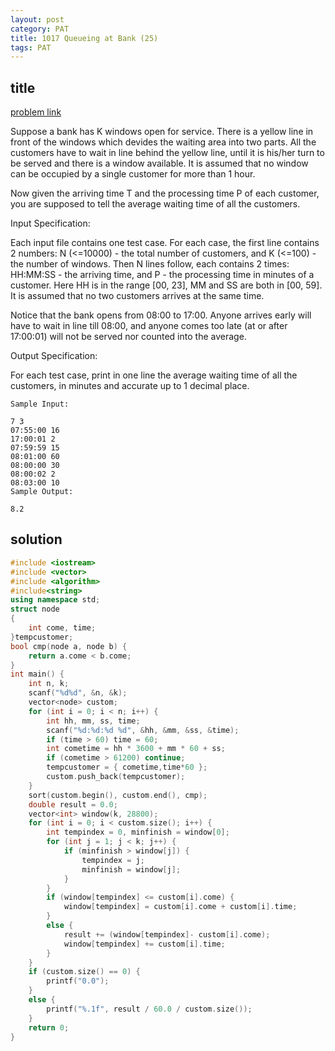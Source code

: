 ```yaml
---
layout: post
category: PAT
title: 1017 Queueing at Bank (25)
tags: PAT
---
```


## title
[problem link]()

Suppose a bank has K windows open for service. There is a yellow line in front of the windows which devides the waiting area into two parts. All the customers have to wait in line behind the yellow line, until it is his/her turn to be served and there is a window available. It is assumed that no window can be occupied by a single customer for more than 1 hour.

Now given the arriving time T and the processing time P of each customer, you are supposed to tell the average waiting time of all the customers.

Input Specification:

Each input file contains one test case. For each case, the first line contains 2 numbers: N (<=10000) - the total number of customers, and K (<=100) - the number of windows. Then N lines follow, each contains 2 times: HH:MM:SS - the arriving time, and P - the processing time in minutes of a customer. Here HH is in the range [00, 23], MM and SS are both in [00, 59]. It is assumed that no two customers arrives at the same time.

Notice that the bank opens from 08:00 to 17:00. Anyone arrives early will have to wait in line till 08:00, and anyone comes too late (at or after 17:00:01) will not be served nor counted into the average.

Output Specification:

For each test case, print in one line the average waiting time of all the customers, in minutes and accurate up to 1 decimal place.

	Sample Input:
	
	7 3
	07:55:00 16
	17:00:01 2
	07:59:59 15
	08:01:00 60
	08:00:00 30
	08:00:02 2
	08:03:00 10
	Sample Output:
	
	8.2

## solution


```c++
#include <iostream>
#include <vector>
#include <algorithm>
#include<string>
using namespace std;
struct node
{
	int come, time;
}tempcustomer;
bool cmp(node a, node b) {
	return a.come < b.come;
}
int main() {
	int n, k;
	scanf("%d%d", &n, &k);
	vector<node> custom;
	for (int i = 0; i < n; i++) {
		int hh, mm, ss, time;
		scanf("%d:%d:%d %d", &hh, &mm, &ss, &time);
		if (time > 60) time = 60;
		int cometime = hh * 3600 + mm * 60 + ss;
		if (cometime > 61200) continue;
		tempcustomer = { cometime,time*60 };
		custom.push_back(tempcustomer);
	}
	sort(custom.begin(), custom.end(), cmp);
	double result = 0.0;
	vector<int> window(k, 28800);
	for (int i = 0; i < custom.size(); i++) {
		int tempindex = 0, minfinish = window[0];
		for (int j = 1; j < k; j++) {
			if (minfinish > window[j]) {
				tempindex = j;
				minfinish = window[j];
			}
		}
		if (window[tempindex] <= custom[i].come) {
			window[tempindex] = custom[i].come + custom[i].time;
		}
		else {
			result += (window[tempindex]- custom[i].come);
			window[tempindex] += custom[i].time;
		}
	}
	if (custom.size() == 0) {
		printf("0.0");
	}
	else {
		printf("%.1f", result / 60.0 / custom.size());
	}
	return 0;
}
```